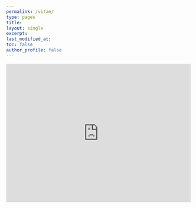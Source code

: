 ```yaml
---
permalink: /vitae/
type: pages
title:
layout: single
excerpt:
last_modified_at: 
toc: false
author_profile: false
---
```


<embed src="https://seasamgo.github.io/assets/files/cv.pdf" width="500" height="375" type='application/pdf'>
